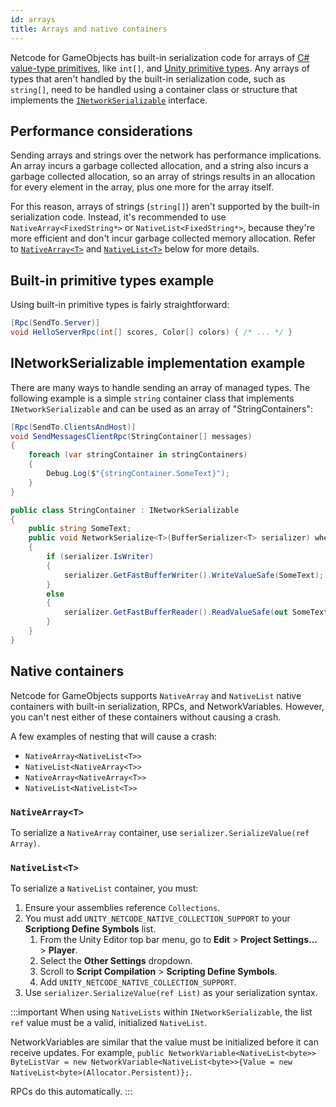 ```yaml
---
id: arrays
title: Arrays and native containers
---
```


Netcode for GameObjects has built-in serialization code for arrays of [C# value-type primitives](cprimitives.md), like `int[]`, and [Unity primitive types](unity-primitives.md). Any arrays of types that aren't handled by the built-in serialization code, such as `string[]`, need to be handled using a container class or structure that implements the [`INetworkSerializable`](inetworkserializable.md) interface.

## Performance considerations

Sending arrays and strings over the network has performance implications. An array incurs a garbage collected allocation, and a string also incurs a garbage collected allocation, so an array of strings results in an allocation for every element in the array, plus one more for the array itself.

For this reason, arrays of strings (`string[]`) aren't supported by the built-in serialization code. Instead, it's recommended to use `NativeArray<FixedString*>` or `NativeList<FixedString*>`, because they're more efficient and don't incur garbage collected memory allocation. Refer to [`NativeArray<T>`](#nativearrayt) and [`NativeList<T>`](#nativelistt) below for more details.

## Built-in primitive types example

Using built-in primitive types is fairly straightforward:

```csharp
[Rpc(SendTo.Server)]
void HelloServerRpc(int[] scores, Color[] colors) { /* ... */ }
```

## INetworkSerializable implementation example

There are many ways to handle sending an array of managed types. The following example is a simple `string` container class that implements `INetworkSerializable` and can be used as an array of "StringContainers":

```csharp
[Rpc(SendTo.ClientsAndHost)]
void SendMessagesClientRpc(StringContainer[] messages)
{
    foreach (var stringContainer in stringContainers)
    {
        Debug.Log($"{stringContainer.SomeText}");
    }
}

public class StringContainer : INetworkSerializable
{
    public string SomeText;
    public void NetworkSerialize<T>(BufferSerializer<T> serializer) where T : IReaderWriter
    {
        if (serializer.IsWriter)
        {
            serializer.GetFastBufferWriter().WriteValueSafe(SomeText);
        }
        else
        {
            serializer.GetFastBufferReader().ReadValueSafe(out SomeText);
        }
    }
}
```

## Native containers

Netcode for GameObjects supports `NativeArray` and `NativeList` native containers with built-in serialization, RPCs, and NetworkVariables. However, you can't nest either of these containers without causing a crash.

A few examples of nesting that will cause a crash:

* `NativeArray<NativeList<T>>`
* `NativeList<NativeArray<T>>`
* `NativeArray<NativeArray<T>>`
* `NativeList<NativeList<T>>`

### `NativeArray<T>`

To serialize a `NativeArray` container, use `serializer.SerializeValue(ref Array)`.

### `NativeList<T>`

To serialize a `NativeList` container, you must:

1. Ensure your assemblies reference `Collections`.
2. You must add `UNITY_NETCODE_NATIVE_COLLECTION_SUPPORT` to your **Scriptiong Define Symbols** list.
   1. From the Unity Editor top bar menu, go to **Edit** > **Project Settings...** > **Player**.
   2. Select the **Other Settings** dropdown.
   3. Scroll to **Script Compilation** > **Scripting Define Symbols**.
   4. Add `UNITY_NETCODE_NATIVE_COLLECTION_SUPPORT`.
3. Use `serializer.SerializeValue(ref List)` as your serialization syntax.

:::important
When using `NativeLists` within `INetworkSerializable`, the list `ref` value must be a valid, initialized `NativeList`.

NetworkVariables are similar that the value must be initialized before it can receive updates.
For example, `public NetworkVariable<NativeList<byte>> ByteListVar = new NetworkVariable<NativeList<byte>>{Value = new NativeList<byte>(Allocator.Persistent)};`.

RPCs do this automatically.
:::
